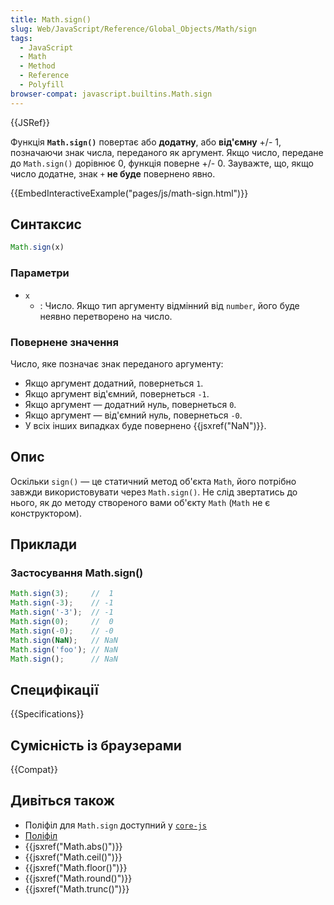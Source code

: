 ```yaml
---
title: Math.sign()
slug: Web/JavaScript/Reference/Global_Objects/Math/sign
tags:
  - JavaScript
  - Math
  - Method
  - Reference
  - Polyfill
browser-compat: javascript.builtins.Math.sign
---
```

{{JSRef}}

Функція **`Math.sign()`** повертає або **додатну**, або **від'ємну** +/- 1, позначаючи знак числа, переданого як аргумент. Якщо число, передане до `Math.sign()` дорівнює 0, функція поверне +/- 0. Зауважте, що, якщо число додатне, знак `+` **не буде** повернено явно.

{{EmbedInteractiveExample("pages/js/math-sign.html")}}

## Синтаксис

```js
Math.sign(x)
```

### Параметри

- `x`
  - : Число. Якщо тип аргументу відмінний від `number`, його буде неявно перетворено на число.

### Повернене значення

Число, яке позначає знак переданого аргументу:

- Якщо аргумент додатний, повернеться `1`.
- Якщо аргумент від'ємний, повернеться `-1`.
- Якщо аргумент — додатний нуль, повернеться `0`.
- Якщо аргумент — від'ємний нуль, повернеться `-0`.
- У всіх інших випадках буде повернено {{jsxref("NaN")}}.

## Опис

Оскільки `sign()` — це статичний метод об'єкта `Math`, його потрібно завжди використовувати через `Math.sign()`. Не слід звертатись до нього, як до методу створеного вами об'єкту `Math` (`Math` не є конструктором).

## Приклади

### Застосування Math.sign()

```js
Math.sign(3);     //  1
Math.sign(-3);    // -1
Math.sign('-3');  // -1
Math.sign(0);     //  0
Math.sign(-0);    // -0
Math.sign(NaN);   // NaN
Math.sign('foo'); // NaN
Math.sign();      // NaN
```

## Специфікації

{{Specifications}}

## Сумісність із браузерами

{{Compat}}

## Дивіться також

- Поліфіл для `Math.sign` доступний у [`core-js`](https://github.com/zloirock/core-js#ecmascript-math)
- [Поліфіл](https://github.com/behnammodi/polyfill/blob/master/math.polyfill.js)
- {{jsxref("Math.abs()")}}
- {{jsxref("Math.ceil()")}}
- {{jsxref("Math.floor()")}}
- {{jsxref("Math.round()")}}
- {{jsxref("Math.trunc()")}}
